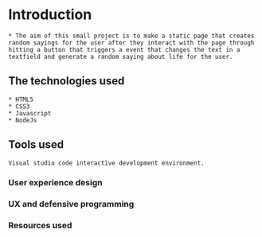 # Introduction
    * The aim of this small project is to make a static page that creates random sayings for the user after they interact with the page through hitting a button that triggers a event that changes the text in a textfield and generate a random saying about life for the user.


## The technologies used

    * HTML5
    * CSS3
    * Javascript
    * NodeJs

## Tools used

    Visual studio code interactive development environment.


### User experience design


### UX and defensive programming


### Resources used